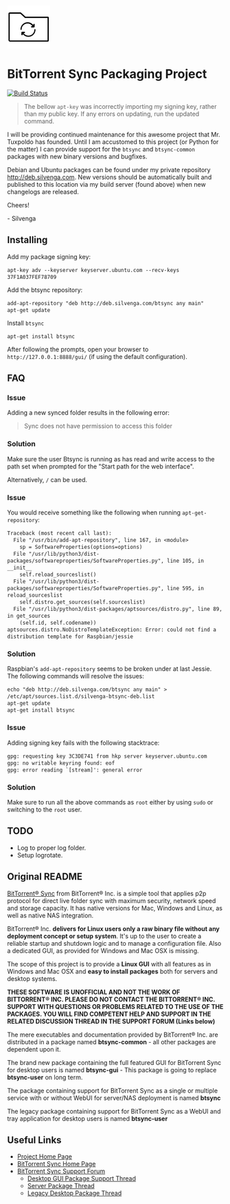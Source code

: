 ![Icon](docs/images/icon.png)

# BitTorrent Sync Packaging Project

[![Build Status](https://img.shields.io/teamcity/https/teamcity.silvenga.com/e/Btsync_Build.svg?label=TeamCity&style=flat-square)](https://teamcity.silvenga.com/viewType.html?buildTypeId=Btsync_Build&guest=1)

> The bellow `apt-key` was incorrectly importing my signing key, rather than my public key. If any errors on updating, run the updated command. 

I will be providing continued maintenance for this awesome project that Mr. Tuxpoldo has founded. Until I am accustomed to this project (or Python for the matter) I can provide support for the `btsync` and `btsync-common` packages with new binary versions and bugfixes.

Debian and Ubuntu packages can be found under my private repository http://deb.silvenga.com. New versions should be automatically built and published to this location via my build server (found above) when new changelogs are released. 

Cheers!

\- Silvenga

## Installing

Add my package signing key:

```
apt-key adv --keyserver keyserver.ubuntu.com --recv-keys 37F1A037FEF78709
```

Add the btsync repository:

```
add-apt-repository "deb http://deb.silvenga.com/btsync any main"
apt-get update
```

Install `btsync`

```
apt-get install btsync
```

After following the prompts, open your browser to `http://127.0.0.1:8888/gui/` (if using the default configuration).

## FAQ

### Issue

Adding a new synced folder results in the following error:

> Sync does not have permission to access this folder

### Solution

Make sure the user Btsync is running as has read and write access to the path set when prompted for the "Start path for the web interface". 

Alternatively, `/` can be used. 

### Issue

You would receive something like the following when running `apt-get-repository`:

```
Traceback (most recent call last):
  File "/usr/bin/add-apt-repository", line 167, in <module>
    sp = SoftwareProperties(options=options)
  File "/usr/lib/python3/dist-packages/softwareproperties/SoftwareProperties.py", line 105, in __init__
    self.reload_sourceslist()
  File "/usr/lib/python3/dist-packages/softwareproperties/SoftwareProperties.py", line 595, in reload_sourceslist
    self.distro.get_sources(self.sourceslist)
  File "/usr/lib/python3/dist-packages/aptsources/distro.py", line 89, in get_sources
    (self.id, self.codename))
aptsources.distro.NoDistroTemplateException: Error: could not find a distribution template for Raspbian/jessie
```

### Solution

Raspbian's `add-apt-repository` seems to be broken under at last Jessie. The following commands will resolve the issues:

```
echo "deb http://deb.silvenga.com/btsync any main" > /etc/apt/sources.list.d/silvenga-btsync-deb.list
apt-get update
apt-get install btsync
```

### Issue

Adding signing key fails with the following stacktrace:

```
gpg: requesting key 3C3DE741 from hkp server keyserver.ubuntu.com
gpg: no writable keyring found: eof
gpg: error reading `[stream]': general error
```

### Solution

Make sure to run all the above commands as `root` either by using `sudo` or switching to the `root` user. 

## TODO

* Log to proper log folder.
* Setup logrotate. 

## Original README

[BitTorrent&reg; Sync][1] from BitTorrent&reg; Inc. is a simple tool that
applies p2p protocol for direct live folder sync with maximum security, network
speed and storage capacity. It has native versions for Mac, Windows and Linux,
as well as native NAS integration.

BitTorrent&reg; Inc. __delivers for Linux users only a raw binary file without
any deployment concept or setup system__. It's up to the user to create a
reliable startup and shutdown logic and to manage a configuration file. Also a
dedicated GUI, as provided for Windows and Mac OSX is missing.

The scope of this project is to provide a __Linux GUI__ with all features as in
Windows and Mac OSX and __easy to install packages__ both for servers and
desktop systems.

**THESE SOFTWARE IS UNOFFICIAL AND NOT THE WORK OF BITTORRENT&reg; INC.
PLEASE DO NOT CONTACT THE BITTORRENT&reg; INC. SUPPORT WITH QUESTIONS OR
PROBLEMS RELATED TO THE USE OF THE PACKAGES. YOU WILL FIND COMPETENT HELP
AND SUPPORT IN THE RELATED DISCUSSION THREAD IN THE SUPPORT FORUM (Links
below)**

The mere executables and documentation provided by BitTorrent&reg; Inc. are
distributed in a package named __btsync-common__ - all other packages are
dependent upon it.

The brand new package containing the full featured GUI for BitTorrent Sync for
desktop users is named __btsync-gui__ - This package is going to replace
__btsync-user__ on long term.

The package containing support for BitTorrent Sync as a single or multiple
service with or without WebUI for server/NAS deployment is named __btsync__

The legacy package containing support for BitTorrent Sync as a WebUI and tray
application for desktop users is named __btsync-user__


## Useful Links

- [Project Home Page][2]
- [BitTorrent Sync Home Page][1]
- [BitTorrent Sync Support Forum][3]
  - [Desktop GUI Package Support Thread][4]
  - [Server Package Thread][5]
  - [Legacy Desktop Package Thread][6]

[1]: http://www.bittorrent.com/sync
[2]: http://www.yeasoft.com/site/projects:btsync-deb
[3]: http://forum.bittorrent.com/forum/107-bittorrent-sync/
[4]: http://forum.bittorrent.com/topic/28106-linux-desktop-gui-unofficial-packages-for-bittorrent-sync/
[5]: http://forum.bittorrent.com/topic/18974-debian-and-ubuntu-server-packages-for-bittorrent-sync/
[6]: http://forum.bittorrent.com/topic/19560-debian-and-ubuntu-legacy-desktop-unofficial-packages-for-bittorrent-sync/
